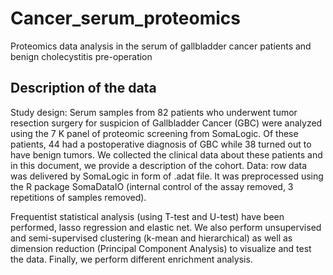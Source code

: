 # Cancer_serum_proteomics
Proteomics data analysis in the serum of gallbladder cancer patients and benign cholecystitis pre-operation


## Description of the data
Study design: Serum samples from 82 patients who underwent tumor resection surgery for suspicion of Gallbladder Cancer (GBC) were analyzed using the 7 K panel of proteomic screening from SomaLogic. Of these patients, 44 had a postoperative diagnosis of GBC while 38 turned out to have benign tumors. We collected the clinical data about these patients and in this document, we provide a description of the cohort.
Data: row data was delivered by SomaLogic in form of .adat file. It was preprocessed using the R package SomaDataIO (internal control of the assay removed, 3 repetitions of samples removed). 

Frequentist statistical analysis (using T-test and U-test) have been performed, lasso regression and elastic net. We also perform unsupervised and semi-supervised clustering (k-mean and hierarchical) as well as dimension reduction (Principal Component Analysis) to visualize and test the data. Finally, we perform different enrichment analysis.
